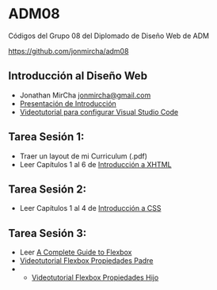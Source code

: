 # ADM08

Códigos del Grupo 08 del Diplomado de Diseño Web de ADM

https://github.com/jonmircha/adm08

## Introducción al Diseño Web

* Jonathan MirCha <jonmircha@gmail.com>
* [Presentación de Introducción](http://jonmircha.github.io/slides-web/)
* [Videotutorial para configurar Visual Studio Code](https://www.youtube.com/watch?v=lHs99G0m754)

## Tarea Sesión 1:

* Traer un layout de mi Curriculum (.pdf)
* Leer Capítulos 1 al 6 de [Introducción a XHTML](http://librosweb.es/libro/xhtml/)

## Tarea Sesión 2:
* Leer Capítulos 1 al 4 de [Introducción a CSS](http://librosweb.es/libro/css/)

## Tarea Sesión 3:

* Leer [A Complete Guide to Flexbox](https://css-tricks.com/snippets/css/a-guide-to-flexbox/)
* [Videotutorial Flexbox Propiedades Padre](https://www.youtube.com/watch?v=xKUEM3RHYs8&list=PLvq-jIkSeTUbFYbzpJFN1GLMBZnm9hX5G)
* * [Videotutorial Flexbox Propiedades Hijo](https://www.youtube.com/watch?v=bKVM9jgQjOQ&list=PLvq-jIkSeTUbFYbzpJFN1GLMBZnm9hX5G)
